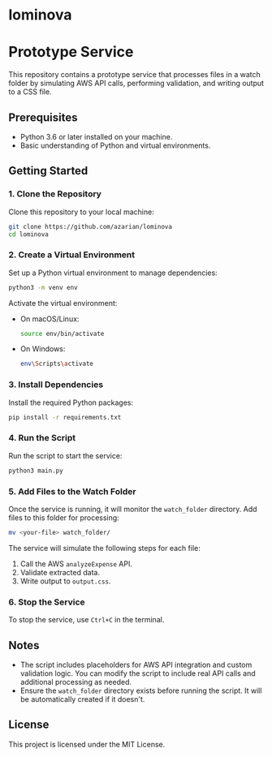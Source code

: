 # lominova
# Prototype Service

This repository contains a prototype service that processes files in a watch folder by simulating AWS API calls, performing validation, and writing output to a CSS file.

## Prerequisites

- Python 3.6 or later installed on your machine.
- Basic understanding of Python and virtual environments.

## Getting Started

### 1. Clone the Repository
Clone this repository to your local machine:
```bash
git clone https://github.com/azarian/lominova
cd lominova
```

### 2. Create a Virtual Environment
Set up a Python virtual environment to manage dependencies:
```bash
python3 -m venv env
```

Activate the virtual environment:
- On macOS/Linux:
  ```bash
  source env/bin/activate
  ```
- On Windows:
  ```bash
  env\Scripts\activate
  ```

### 3. Install Dependencies
Install the required Python packages:
```bash
pip install -r requirements.txt
```

### 4. Run the Script
Run the script to start the service:
```bash
python3 main.py
```

### 5. Add Files to the Watch Folder
Once the service is running, it will monitor the `watch_folder` directory. Add files to this folder for processing:

```bash
mv <your-file> watch_folder/
```

The service will simulate the following steps for each file:
1. Call the AWS `analyzeExpense` API.
2. Validate extracted data.
3. Write output to `output.css`.

### 6. Stop the Service
To stop the service, use `Ctrl+C` in the terminal.

## Notes

- The script includes placeholders for AWS API integration and custom validation logic. You can modify the script to include real API calls and additional processing as needed.
- Ensure the `watch_folder` directory exists before running the script. It will be automatically created if it doesn't.

## License
This project is licensed under the MIT License.
